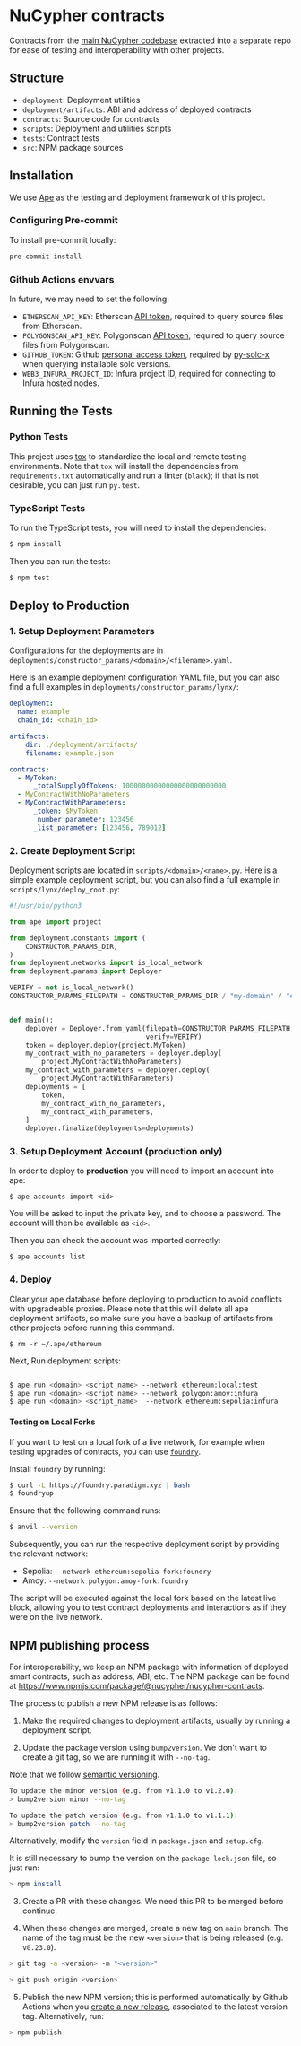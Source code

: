 # NuCypher contracts

Contracts from the [main NuCypher codebase](https://github.com/nucypher/nucypher) extracted into a separate repo for ease of testing and interoperability with other projects.

## Structure

* `deployment`: Deployment utilities
* `deployment/artifacts`: ABI and address of deployed contracts
* `contracts`: Source code for contracts
* `scripts`: Deployment and utilities scripts
* `tests`: Contract tests
* `src`: NPM package sources

## Installation

We use [Ape](https://docs.apeworx.io/ape/stable/index.html) as the testing and deployment framework of this project.

### Configuring Pre-commit

To install pre-commit locally:

```bash
pre-commit install
```

### Github Actions envvars

In future, we may need to set the following:

* `ETHERSCAN_API_KEY`: Etherscan [API token](https://etherscan.io/apis), required to query source files from Etherscan.
* `POLYGONSCAN_API_KEY`: Polygonscan [API token](https://polygonscan.com/apis), required to query source files from Polygonscan.
* `GITHUB_TOKEN`: Github [personal access token](https://help.github.com/en/github/authenticating-to-github/creating-a-personal-access-token-for-the-command-line#creating-a-token), required by [py-solc-x](https://github.com/iamdefinitelyahuman/py-solc-x) when querying installable solc versions.
* `WEB3_INFURA_PROJECT_ID`: Infura project ID, required for connecting to Infura hosted nodes.

## Running the Tests

### Python Tests

This project uses [tox](https://tox.readthedocs.io/en/latest/) to standardize the local and remote testing environments.
Note that `tox` will install the dependencies from `requirements.txt` automatically and run a linter (`black`); if that is not desirable, you can just run `py.test`.

### TypeScript Tests

To run the TypeScript tests, you will need to install the dependencies:

```bash
$ npm install
```

Then you can run the tests:

```bash
$ npm test
```

## Deploy to Production

### 1. Setup Deployment Parameters

Configurations for the deployments are in `deployments/constructor_params/<domain>/<filename>.yaml`.

Here is an example deployment configuration YAML file, but you can also find a full
examples in `deployments/constructor_params/lynx/`:

```yaml
deployment:
  name: example
  chain_id: <chain_id>

artifacts:
    dir: ./deployment/artifacts/
    filename: example.json

contracts:
  - MyToken:
      _totalSupplyOfTokens: 10000000000000000000000000
  - MyContractWithNoParameters
  - MyContractWithParameters:
      _token: $MyToken
      _number_parameter: 123456
      _list_parameter: [123456, 789012]
```

### 2. Create Deployment Script

Deployment scripts are located in `scripts/<domain>/<name>.py`.
Here is a simple example deployment script, but you can also find a full example in `scripts/lynx/deploy_root.py`:

```python
#!/usr/bin/python3

from ape import project

from deployment.constants import (
    CONSTRUCTOR_PARAMS_DIR,
)
from deployment.networks import is_local_network
from deployment.params import Deployer

VERIFY = not is_local_network()
CONSTRUCTOR_PARAMS_FILEPATH = CONSTRUCTOR_PARAMS_DIR / "my-domain" / "example.yml"


def main():
    deployer = Deployer.from_yaml(filepath=CONSTRUCTOR_PARAMS_FILEPATH,
                                  verify=VERIFY)
    token = deployer.deploy(project.MyToken)
    my_contract_with_no_parameters = deployer.deploy(
        project.MyContractWithNoParameters)
    my_contract_with_parameters = deployer.deploy(
        project.MyContractWithParameters)
    deployments = [
        token,
        my_contract_with_no_parameters,
        my_contract_with_parameters,
    ]
    deployer.finalize(deployments=deployments)
```

### 3. Setup Deployment Account (production only)

In order to deploy to **production** you will need to import an account into ape:
```
$ ape accounts import <id>
```
You will be asked to input the private key, and to choose a password. The account will then be available as `<id>`.

Then you can check the account was imported correctly:
```
$ ape accounts list
```

### 4. Deploy

Clear your ape database before deploying to production to avoid conflicts with upgradeable proxies.
Please note that this will delete all ape deployment artifacts, so make sure you have a
backup of artifacts from other projects before running this command.

```
$ rm -r ~/.ape/ethereum
```

Next, Run deployment scripts:
```bash

$ ape run <domain> <script_name> --network ethereum:local:test
$ ape run <domain> <script_name> --network polygon:amoy:infura
$ ape run <domain> <script_name>  --network ethereum:sepolia:infura
```

#### Testing on Local Forks
If you want to test on a local fork of a live network, for example when testing upgrades of contracts, 
you can use [`foundry`](https://getfoundry.sh/). 

Install `foundry` by running:

```bash
$ curl -L https://foundry.paradigm.xyz | bash
$ foundryup
```

Ensure that the following command runs:

```bash
$ anvil --version
```

Subsequently, you can run the respective deployment script by providing the relevant network:
- Sepolia: `--network ethereum:sepolia-fork:foundry`
- Amoy: `--network polygon:amoy-fork:foundry`

The script will be executed against the local fork based on the latest live block, allowing you to 
test contract deployments and interactions as if they were on the live network.


## NPM publishing process

For interoperability, we keep an NPM package with information of deployed smart contracts, such as address, ABI, etc.
The NPM package can be found at https://www.npmjs.com/package/@nucypher/nucypher-contracts.

The process to publish a new NPM release is as follows:

1. Make the required changes to deployment artifacts, usually by running a deployment script.

2. Update the package version using `bump2version`. We don't want to create a git tag, so we are running it with `--no-tag`.

Note that we follow [semantic versioning](https://docs.npmjs.com/about-semantic-versioning).

```bash
To update the minor version (e.g. from v1.1.0 to v1.2.0):
> bump2version minor --no-tag

To update the patch version (e.g. from v1.1.0 to v1.1.1):
> bump2version patch --no-tag
```

Alternatively, modify the `version` field in `package.json` and `setup.cfg`.

It is still necessary to bump the version on the `package-lock.json` file, so just run:

```bash
> npm install
```

3. Create a PR with these changes. We need this PR to be merged before continue.

4. When these changes are merged, create a new tag on `main` branch. The name of the tag must be the new `<version>` that is being released (e.g. `v0.23.0`).

```bash
> git tag -a <version> -m "<version>"

> git push origin <version>
```

5. Publish the new NPM version; this is performed automatically by Github Actions
when you [create a new release](https://github.com/nucypher/nucypher-contracts/releases/new),
associated to the latest version tag. Alternatively, run:

```bash
> npm publish
```
